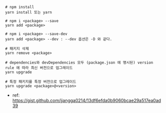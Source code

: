 ```
# npm install
yarn install 또는 yarn

# npm i <package> --save
yarn add <package>

# npm i <package> --save-dev
yarn add <package> --dev : --dev 옵션은 -D 와 같다.

# 패키지 삭제
yarn remove <package>

# dependencies와 devDependencies 모두 (package.json 에 명시된) version rule 에 따라 최신 버전으로 업그레이드
yarn upgrade

# 특정 패키지를 특정 버전으로 업그레이드 
yarn upgrade <package>@<version>
```
- ref: https://gist.github.com/jjangga0214/13df6efda0b9060bcae29a517ea0ad39
